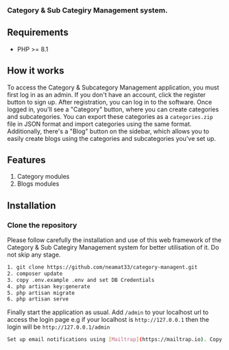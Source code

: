 
### Category & Sub Categiry Management system.

## Requirements

- PHP >= 8.1

## How it works

To access the Category & Subcategory Management application, you must first log in as an admin. If you don't have an account, click the register button to sign up. After registration, you can log in to the software. Once logged in, you'll see a "Category" button, where you can create categories and subcategories. You can export these categories as a `categories.zip` file in JSON format and import categories using the same format. Additionally, there's a "Blog" button on the sidebar, which allows you to easily create blogs using the categories and subcategories you've set up.  


## Features

1. Category modules
2. Blogs modules

## Installation

### Clone the repository
Please follow carefully the installation and use of this web framework of the Category & Sub Categiry Management system for better utilisation of it. Do not skip any stage.

```bash
1. git clone https://github.com/neamat33/category-managent.git
2. composer update
3. copy .env.example .env and set DB Credentials
4. php artisan key:generate
5. php artisan migrate
6. php artisan serve

```
Finally start the application as usual. Add `/admin` to your localhost url to access the login page e.g if your localhost is `http://127.0.0.1` then the login will be `http://127.0.0.1/admin` 

```bash
Set up email notifications using [Mailtrap](https://mailtrap.io). Copy the mail credentials for your Laravel app from Mailtrap and update the corresponding settings in your `.env` file.
```



